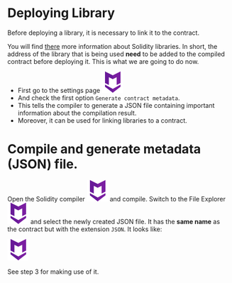 # Deploying Library

Before deploying a library, it is necessary to link it to the contract.

You will find [there](https://solidity.readthedocs.io/en/v0.5.10/contracts.html?highlight=library#libraries) more information about Solidity libraries.
In short, the address of the library that is being used **need** to be added to the compiled contract before deploying it.
This is what we are going to do now.

 - First go to the settings page ![settings page](https://github.com/adam-p/markdown-here/raw/master/src/common/images/icon48.png "Settings")
 - And check the first option `Generate contract metadata`. 
 - This tells the compiler to generate a JSON file containing important information about the compilation result.
 - Moreover, it can be used for linking libraries to a contract.

# Compile and generate metadata (JSON) file.

Open the Solidity compiler ![Solidity Compiler](https://github.com/adam-p/markdown-here/raw/master/src/common/images/icon48.png "Solidity Compiler") and compile.
Switch to the File Explorer ![File Explorer](https://github.com/adam-p/markdown-here/raw/master/src/common/images/icon48.png "File Explorer") and select the newly created JSON file. 
It has the **same name** as the contract but with the extension `JSON`.
It looks like:

![contract.json](https://github.com/adam-p/markdown-here/raw/master/src/common/images/icon48.png "contract.json")

See step 3 for making use of it.


